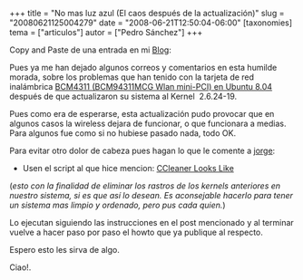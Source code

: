+++
title = "No mas luz azul (El caos después de la actualización)"
slug = "20080621125004279"
date = "2008-06-21T12:50:04-06:00"
[taxonomies]
tema = ["articulos"]
autor = ["Pedro Sánchez"]
+++

Copy and Paste de una entrada en mi [Blog](http://www.lepedre.com):

Pues ya me han dejado algunos correos y comentarios en esta humilde
morada, sobre los problemas que han tenido con la tarjeta de red
inalámbrica [BCM4311 (BCM94311MCG Wlan mini-PCI) en Ubuntu
8.04](http://lepedre.com/bcm4311-bcm94311mcg-wlan-mini-pci-en-ubuntu-804/)
después de que actualizaron su sistema al Kernel  2.6.24-19.

Pues como era de esperarse, esta actualización pudo provocar que en
algunos casos la wireless dejara de funcionar, o que funcionara a
medias. Para algunos fue como si no hubiese pasado nada, todo OK.

Para evitar otro dolor de cabeza pues hagan lo que le comente a
[jorge](http://sermonesadventistas.org):

-   Usen el script al que hice mencion: [CCleaner Looks
    Like](http://lepedre.com/ubuntu-limpio-ccleaner-looks-like)

(*esto con la finalidad de eliminar los rastros de los kernels
anteriores en nuestro sistema, si es que así lo desean. Es aconsejable
hacerlo para tener un sistema mas limpio y ordenado, pero pus cada
quien.*)

Lo ejecutan siguiendo las instrucciones en el post mencionado y al
terminar vuelve a hacer paso por paso el howto que ya publique al
respecto.

Espero esto les sirva de algo.

Ciao!.

